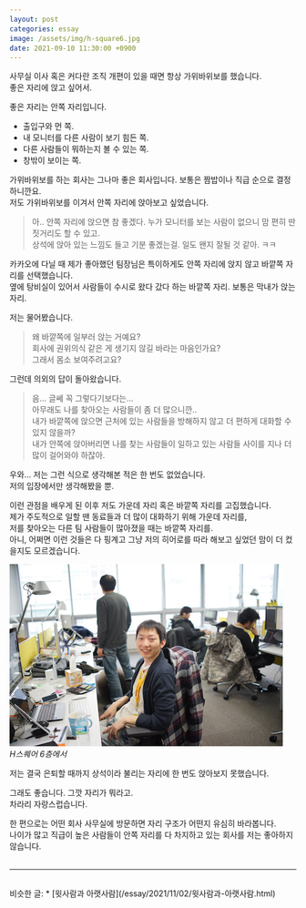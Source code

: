 ```yaml
---
layout: post
categories: essay
image: /assets/img/h-square6.jpg
date: 2021-09-10 11:30:00 +0900
---
```


사무실 이사 혹은 커다란 조직 개편이 있을 때면 항상 가위바위보를 했습니다.  
좋은 자리에 앉고 싶어서.  

좋은 자리는 안쪽 자리입니다.  
- 출입구와 먼 쪽.
- 내 모니터를 다른 사람이 보기 힘든 쪽.
- 다른 사람들이 뭐하는지 볼 수 있는 쪽.
- 창밖이 보이는 쪽.

가위바위보를 하는 회사는 그나마 좋은 회사입니다. 보통은 짬밥이나 직급 순으로 결정하니깐요.  
저도 가위바위보를 이겨서 안쪽 자리에 앉아보고 싶었습니다.

>아.. 안쪽 자리에 앉으면 참 좋겠다. 누가 모니터를 보는 사람이 없으니 맘 편히 딴 짓거리도 할 수 있고.  
상석에 앉아 있는 느낌도 들고 기분 좋겠는걸. 일도 왠지 잘될 것 같아. ㅋㅋ

카카오에 다닐 때 제가 좋아했던 팀장님은 특이하게도 안쪽 자리에 앉지 않고 바깥쪽 자리를 선택했습니다.  
옆에 탕비실이 있어서 사람들이 수시로 왔다 갔다 하는 바깥쪽 자리. 보통은 막내가 앉는 자리.

저는 물어봤습니다.

> 왜 바깥쪽에 일부러 앉는 거예요?  
> 회사에 권위의식 같은 게 생기지 않길 바라는 마음인가요?  
> 그래서 몸소 보여주려고요?

그런데 의외의 답이 돌아왔습니다.

> 음... 글쎄 꼭 그렇다기보다는...  
> 아무래도 나를 찾아오는 사람들이 좀 더 많으니깐..  
> 내가 바깥쪽에 앉으면 근처에 있는 사람들을 방해하지 않고 더 편하게 대화할 수 있지 않을까?  
> 내가 안쪽에 앉아버리면 나를 찾는 사람들이 일하고 있는 사람들 사이를 지나 더 많이 걸어와야 하잖아.

우와... 저는 그런 식으로 생각해본 적은 한 번도 없었습니다.  
저의 입장에서만 생각해봤을 뿐.

이런 관점을 배우게 된 이후 저도 가운데 자리 혹은 바깥쪽 자리를 고집했습니다.  
제가 주도적으로 일할 땐 동료들과 더 많이 대화하기 위해 가운데 자리를,  
저를 찾아오는 다른 팀 사람들이 많아졌을 때는 바깥쪽 자리를.  
아니, 어쩌면 이런 것들은 다 핑계고 그냥 저의 히어로를 따라 해보고 싶었던 맘이 더 컸을지도 모르겠습니다.

![사진](/assets/img/h-square6.jpg)  
*H스퀘어 6층에서*

저는 결국 은퇴할 때까지 상석이라 불리는 자리에 한 번도 앉아보지 못했습니다.

그래도 좋습니다. 그깟 자리가 뭐라고.  
차라리 자랑스럽습니다.

한 편으로는 어떤 회사 사무실에 방문하면 자리 구조가 어떤지 유심히 바라봅니다.  
나이가 많고 직급이 높은 사람들이 안쪽 자리를 다 차지하고 있는 회사를 저는 좋아하지 않습니다.
<br>
<br>

---

<br>
비슷한 글:
* [윗사람과 아랫사람](/essay/2021/11/02/윗사람과-아랫사람.html)
